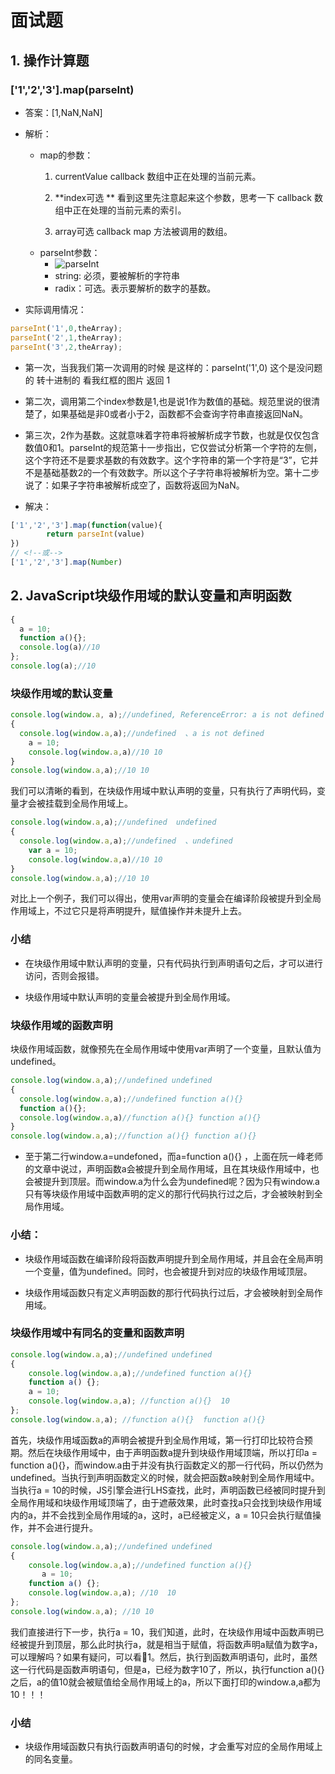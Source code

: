 # 面试题

## 1. 操作计算题

### ['1','2','3'].map(parseInt)

- 答案：[1,NaN,NaN]

- 解析：
    - map的参数：
        1. currentValue
        callback 数组中正在处理的当前元素。
        
        2. **index可选 ** 看到这里先注意起来这个参数，思考一下
        callback 数组中正在处理的当前元素的索引。
        
        3. array可选
        callback  map 方法被调用的数组。
    - parseInt参数：
        - ![parseInt](https://user-gold-cdn.xitu.io/2019/2/22/1691435685020630?imageView2/0/w/1280/h/960/format/webp/ignore-error/1)
        - string: 必须，要被解析的字符串
        - radix：可选。表示要解析的数字的基数。

- 实际调用情况：

```js
parseInt('1',0,theArray);
parseInt('2',1,theArray);
parseInt('3',2,theArray);
```
- 第一次，当我我们第一次调用的时候 是这样的：parseInt('1',0) 这个是没问题的 转十进制的 看我红框的图片
返回 1

- 第二次，调用第二个index参数是1,也是说1作为数值的基础。规范里说的很清楚了，如果基础是非0或者小于2，函数都不会查询字符串直接返回NaN。

- 第三次，2作为基数。这就意味着字符串将被解析成字节数，也就是仅仅包含数值0和1。parseInt的规范第十一步指出，它仅尝试分析第一个字符的左侧，这个字符还不是要求基数的有效数字。这个字符串的第一个字符是“3”，它并不是基础基数2的一个有效数字。所以这个子字符串将被解析为空。第十二步说了：如果子字符串被解析成空了，函数将返回为NaN。

- 解决：

```js
['1','2','3'].map(function(value){
        return parseInt(value)
})
// <!--或-->
['1','2','3'].map(Number)
```

## 2. JavaScript块级作用域的默认变量和声明函数

```js
{
  a = 10;
  function a(){};
  console.log(a)//10
};
console.log(a);//10
```

### 块级作用域的默认变量

```js
console.log(window.a, a);//undefined, ReferenceError: a is not defined
{
  console.log(window.a,a);//undefined  、a is not defined
    a = 10;
    console.log(window.a,a)//10 10
}
console.log(window.a,a);//10 10
```
我们可以清晰的看到，在块级作用域中默认声明的变量，只有执行了声明代码，变量才会被挂载到全局作用域上。

```js
console.log(window.a,a);//undefined  undefined
{
  console.log(window.a,a);//undefined  、undefined
    var a = 10;
    console.log(window.a,a)//10 10
}
console.log(window.a,a);//10 10
```
对比上一个例子，我们可以得出，使用var声明的变量会在编译阶段被提升到全局作用域上，不过它只是将声明提升，赋值操作并未提升上去。

### 小结

- 在块级作用域中默认声明的变量，只有代码执行到声明语句之后，才可以进行访问，否则会报错。

- 块级作用域中默认声明的变量会被提升到全局作用域。

### 块级作用域的函数声明

块级作用域函数，就像预先在全局作用域中使用var声明了一个变量，且默认值为undefined。

```js
console.log(window.a,a);//undefined undefined
{
  console.log(window.a,a);//undefined function a(){}
  function a(){};
  console.log(window.a,a)//function a(){} function a(){}
}
console.log(window.a,a);//function a(){} function a(){}
```
- 至于第二行window.a=undefoned，而a=function a(){} ，上面在阮一峰老师的文章中说过，声明函数a会被提升到全局作用域，且在其块级作用域中，也会被提升到顶层。而window.a为什么会为undefined呢？因为只有window.a只有等块级作用域中函数声明的定义的那行代码执行过之后，才会被映射到全局作用域。

### 小结：

- 块级作用域函数在编译阶段将函数声明提升到全局作用域，并且会在全局声明一个变量，值为undefined。同时，也会被提升到对应的块级作用域顶层。

- 块级作用域函数只有定义声明函数的那行代码执行过后，才会被映射到全局作用域。

### 块级作用域中有同名的变量和函数声明

```js
console.log(window.a,a);//undefined undefined
{
    console.log(window.a,a);//undefined function a(){}
    function a() {};
    a = 10;
    console.log(window.a,a); //function a(){}  10
};
console.log(window.a,a); //function a(){}  function a(){}
```

首先，块级作用域函数a的声明会被提升到全局作用域，第一行打印比较符合预期。然后在块级作用域中，由于声明函数a提升到块级作用域顶端，所以打印a = function a(){}，而window.a由于并没有执行函数定义的那一行代码，所以仍然为undefined。当执行到声明函数定义的时候，就会把函数a映射到全局作用域中。当执行a = 10的时候，JS引擎会进行LHS查找，此时，声明函数已经被同时提升到全局作用域和块级作用域顶端了，由于遮蔽效果，此时查找a只会找到块级作用域内的a，并不会找到全局作用域的a，这时，a已经被定义，a = 10只会执行赋值操作，并不会进行提升。

```js
console.log(window.a,a);//undefined undefined
{
    console.log(window.a,a);//undefined function a(){}
       a = 10;
    function a() {};
    console.log(window.a,a); //10  10
};
console.log(window.a,a); //10 10
```

我们直接进行下一步，执行a = 10，我们知道，此时，在块级作用域中函数声明已经被提升到顶层，那么此时执行a，就是相当于赋值，将函数声明a赋值为数字a，可以理解吗？如果有疑问，可以看🌰1。然后，执行到函数声明语句，此时，虽然这一行代码是函数声明语句，但是a，已经为数字10了，所以，执行function a(){}之后，a的值10就会被赋值给全局作用域上的a，所以下面打印的window.a,a都为10！！！

### 小结

- 块级作用域函数只有执行函数声明语句的时候，才会重写对应的全局作用域上的同名变量。



